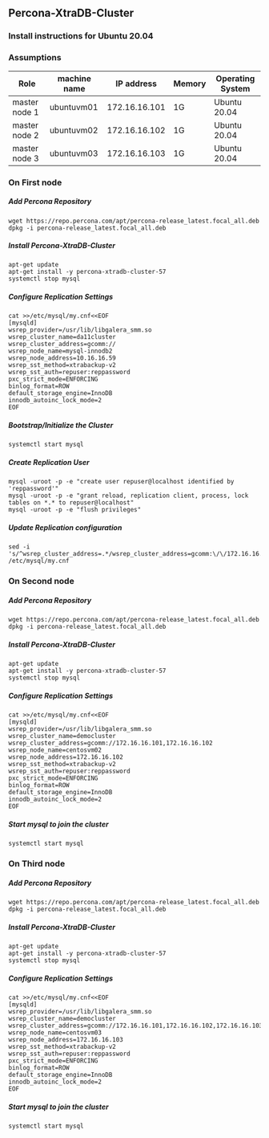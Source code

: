 ## Percona-XtraDB-Cluster
### Install instructions for Ubuntu 20.04

### Assumptions
|Role|machine name|IP address|Memory|Operating System|
|-|-|-|-|-|
|master node 1|ubuntuvm01|172.16.16.101|1G|Ubuntu 20.04 |
|master node 2|ubuntuvm02|172.16.16.102|1G|Ubuntu 20.04 |
|master node 3|ubuntuvm03|172.16.16.103|1G|Ubuntu 20.04 |
### On First node
##### Add Percona Repository
```
wget https://repo.percona.com/apt/percona-release_latest.focal_all.deb
dpkg -i percona-release_latest.focal_all.deb
```
##### Install Percona-XtraDB-Cluster
```
apt-get update
apt-get install -y percona-xtradb-cluster-57
systemctl stop mysql
```
##### Configure Replication Settings
```
cat >>/etc/mysql/my.cnf<<EOF
[mysqld]
wsrep_provider=/usr/lib/libgalera_smm.so
wsrep_cluster_name=da11cluster
wsrep_cluster_address=gcomm://
wsrep_node_name=mysql-innodb2
wsrep_node_address=10.16.16.59
wsrep_sst_method=xtrabackup-v2
wsrep_sst_auth=repuser:reppassword
pxc_strict_mode=ENFORCING
binlog_format=ROW
default_storage_engine=InnoDB
innodb_autoinc_lock_mode=2
EOF
```
##### Bootstrap/Initialize the Cluster
```
systemctl start mysql
```
##### Create Replication User
```
mysql -uroot -p -e "create user repuser@localhost identified by 'reppassword'"
mysql -uroot -p -e "grant reload, replication client, process, lock tables on *.* to repuser@localhost"
mysql -uroot -p -e "flush privileges"
```
##### Update Replication configuration
```
sed -i 's/^wsrep_cluster_address=.*/wsrep_cluster_address=gcomm:\/\/172.16.16.101,172.16.16.102/' /etc/mysql/my.cnf
```

### On Second node
##### Add Percona Repository
```
wget https://repo.percona.com/apt/percona-release_latest.focal_all.deb
dpkg -i percona-release_latest.focal_all.deb
```
##### Install Percona-XtraDB-Cluster
```
apt-get update
apt-get install -y percona-xtradb-cluster-57
systemctl stop mysql
```
##### Configure Replication Settings
```
cat >>/etc/mysql/my.cnf<<EOF
[mysqld]
wsrep_provider=/usr/lib/libgalera_smm.so
wsrep_cluster_name=democluster
wsrep_cluster_address=gcomm://172.16.16.101,172.16.16.102
wsrep_node_name=centosvm02
wsrep_node_address=172.16.16.102
wsrep_sst_method=xtrabackup-v2
wsrep_sst_auth=repuser:reppassword
pxc_strict_mode=ENFORCING
binlog_format=ROW
default_storage_engine=InnoDB
innodb_autoinc_lock_mode=2
EOF
```
##### Start mysql to join the cluster
```
systemctl start mysql
```


### On Third node
##### Add Percona Repository
```
wget https://repo.percona.com/apt/percona-release_latest.focal_all.deb
dpkg -i percona-release_latest.focal_all.deb
```
##### Install Percona-XtraDB-Cluster
```
apt-get update
apt-get install -y percona-xtradb-cluster-57
systemctl stop mysql
```
##### Configure Replication Settings
```
cat >>/etc/mysql/my.cnf<<EOF
[mysqld]
wsrep_provider=/usr/lib/libgalera_smm.so
wsrep_cluster_name=democluster
wsrep_cluster_address=gcomm://172.16.16.101,172.16.16.102,172.16.16.103
wsrep_node_name=centosvm03
wsrep_node_address=172.16.16.103
wsrep_sst_method=xtrabackup-v2
wsrep_sst_auth=repuser:reppassword
pxc_strict_mode=ENFORCING
binlog_format=ROW
default_storage_engine=InnoDB
innodb_autoinc_lock_mode=2
EOF
```
##### Start mysql to join the cluster
```
systemctl start mysql
```
